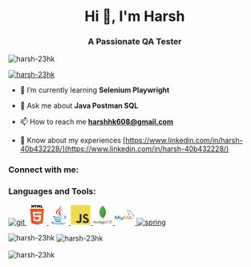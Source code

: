 <h1 align="center">Hi 👋, I'm Harsh</h1>
<h3 align="center">A Passionate QA Tester</h3>

<p align="left"> <img src="https://komarev.com/ghpvc/?username=harsh-23hk&label=Profile%20views&color=0e75b6&style=flat" alt="harsh-23hk" /> </p>

<p align="left"> <a href="https://github.com/ryo-ma/github-profile-trophy"><img src="https://github-profile-trophy.vercel.app/?username=harsh-23hk" alt="harsh-23hk" /></a> </p>

- 🌱 I’m currently learning **Selenium Playwright**

- 💬 Ask me about **Java Postman SQL**

- 📫 How to reach me **harshhk608@gmail.com**

- 📄 Know about my experiences [https://www.linkedin.com/in/harsh-40b432228/](https://www.linkedin.com/in/harsh-40b432228/)

<h3 align="left">Connect with me:</h3>
<p align="left">
</p>

<h3 align="left">Languages and Tools:</h3>
<p align="left"> <a href="https://git-scm.com/" target="_blank" rel="noreferrer"> <img src="https://www.vectorlogo.zone/logos/git-scm/git-scm-icon.svg" alt="git" width="40" height="40"/> </a> <a href="https://www.w3.org/html/" target="_blank" rel="noreferrer"> <img src="https://raw.githubusercontent.com/devicons/devicon/master/icons/html5/html5-original-wordmark.svg" alt="html5" width="40" height="40"/> </a> <a href="https://www.java.com" target="_blank" rel="noreferrer"> <img src="https://raw.githubusercontent.com/devicons/devicon/master/icons/java/java-original.svg" alt="java" width="40" height="40"/> </a> <a href="https://developer.mozilla.org/en-US/docs/Web/JavaScript" target="_blank" rel="noreferrer"> <img src="https://raw.githubusercontent.com/devicons/devicon/master/icons/javascript/javascript-original.svg" alt="javascript" width="40" height="40"/> </a> <a href="https://www.mongodb.com/" target="_blank" rel="noreferrer"> <img src="https://raw.githubusercontent.com/devicons/devicon/master/icons/mongodb/mongodb-original-wordmark.svg" alt="mongodb" width="40" height="40"/> </a> <a href="https://www.mysql.com/" target="_blank" rel="noreferrer"> <img src="https://raw.githubusercontent.com/devicons/devicon/master/icons/mysql/mysql-original-wordmark.svg" alt="mysql" width="40" height="40"/> </a> <a href="https://spring.io/" target="_blank" rel="noreferrer"> <img src="https://www.vectorlogo.zone/logos/springio/springio-icon.svg" alt="spring" width="40" height="40"/> </a> </p>

<p><img align="left" src="https://github-readme-stats.vercel.app/api/top-langs?username=harsh-23hk&show_icons=true&locale=en&layout=compact" alt="harsh-23hk" /></p>

<p>&nbsp;<img align="center" src="https://github-readme-stats.vercel.app/api?username=harsh-23hk&show_icons=true&locale=en" alt="harsh-23hk" /></p>

<p><img align="center" src="https://github-readme-streak-stats.herokuapp.com/?user=harsh-23hk&" alt="harsh-23hk" /></p>
